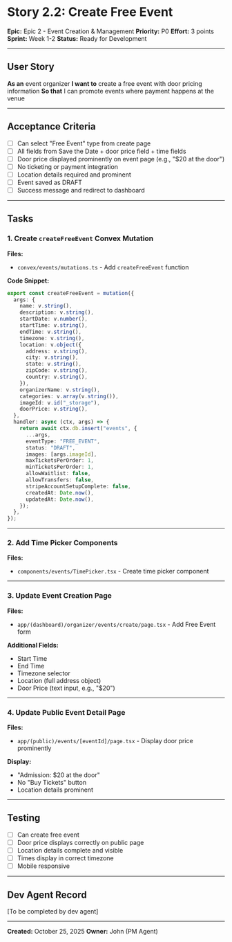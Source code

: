 # Story 2.2: Create Free Event

**Epic:** Epic 2 - Event Creation & Management
**Priority:** P0
**Effort:** 3 points
**Sprint:** Week 1-2
**Status:** Ready for Development

---

## User Story

**As an** event organizer
**I want to** create a free event with door pricing information
**So that** I can promote events where payment happens at the venue

---

## Acceptance Criteria

- [ ] Can select "Free Event" type from create page
- [ ] All fields from Save the Date + door price field + time fields
- [ ] Door price displayed prominently on event page (e.g., "$20 at the door")
- [ ] No ticketing or payment integration
- [ ] Location details required and prominent
- [ ] Event saved as DRAFT
- [ ] Success message and redirect to dashboard

---

## Tasks

### 1. Create `createFreeEvent` Convex Mutation

**Files:**
- `convex/events/mutations.ts` - Add `createFreeEvent` function

**Code Snippet:**
```typescript
export const createFreeEvent = mutation({
  args: {
    name: v.string(),
    description: v.string(),
    startDate: v.number(),
    startTime: v.string(),
    endTime: v.string(),
    timezone: v.string(),
    location: v.object({
      address: v.string(),
      city: v.string(),
      state: v.string(),
      zipCode: v.string(),
      country: v.string(),
    }),
    organizerName: v.string(),
    categories: v.array(v.string()),
    imageId: v.id("_storage"),
    doorPrice: v.string(),
  },
  handler: async (ctx, args) => {
    return await ctx.db.insert("events", {
      ...args,
      eventType: "FREE_EVENT",
      status: "DRAFT",
      images: [args.imageId],
      maxTicketsPerOrder: 1,
      minTicketsPerOrder: 1,
      allowWaitlist: false,
      allowTransfers: false,
      stripeAccountSetupComplete: false,
      createdAt: Date.now(),
      updatedAt: Date.now(),
    });
  },
});
```

---

### 2. Add Time Picker Components

**Files:**
- `components/events/TimePicker.tsx` - Create time picker component

---

### 3. Update Event Creation Page

**Files:**
- `app/(dashboard)/organizer/events/create/page.tsx` - Add Free Event form

**Additional Fields:**
- Start Time
- End Time
- Timezone selector
- Location (full address object)
- Door Price (text input, e.g., "$20")

---

### 4. Update Public Event Detail Page

**Files:**
- `app/(public)/events/[eventId]/page.tsx` - Display door price prominently

**Display:**
- "Admission: $20 at the door"
- No "Buy Tickets" button
- Location details prominent

---

## Testing

- [ ] Can create free event
- [ ] Door price displays correctly on public page
- [ ] Location details complete and visible
- [ ] Times display in correct timezone
- [ ] Mobile responsive

---

## Dev Agent Record

[To be completed by dev agent]

---

**Created:** October 25, 2025
**Owner:** John (PM Agent)
